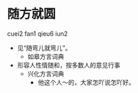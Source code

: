 



# 随方就圆
cuei2 fan1 qieu6 iun2
+ 见“随弯儿就弯儿”。
  * 如皋方言词典
+ 形容人性情随和，按多数人的意见行事
  * 兴化方言词典
    - 他这个人～的，大家怎吖说怎吖好。
